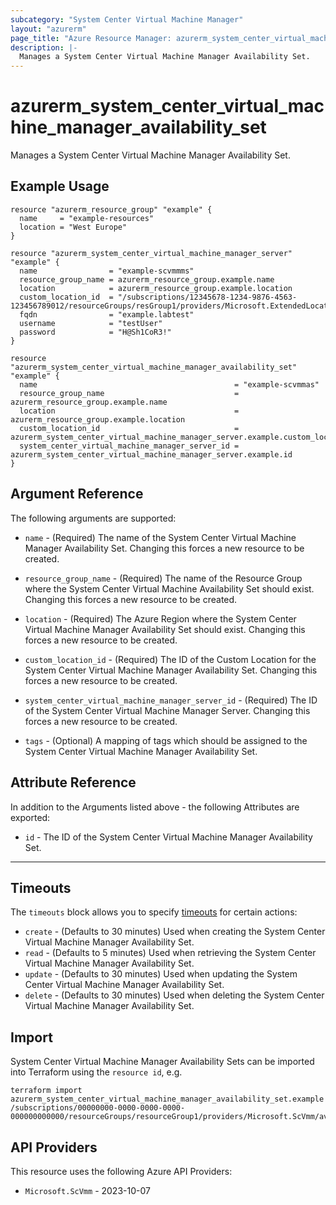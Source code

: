 ```yaml
---
subcategory: "System Center Virtual Machine Manager"
layout: "azurerm"
page_title: "Azure Resource Manager: azurerm_system_center_virtual_machine_manager_availability_set"
description: |-
  Manages a System Center Virtual Machine Manager Availability Set.
---
```


# azurerm_system_center_virtual_machine_manager_availability_set

Manages a System Center Virtual Machine Manager Availability Set.

## Example Usage

```hcl
resource "azurerm_resource_group" "example" {
  name     = "example-resources"
  location = "West Europe"
}

resource "azurerm_system_center_virtual_machine_manager_server" "example" {
  name                = "example-scvmmms"
  resource_group_name = azurerm_resource_group.example.name
  location            = azurerm_resource_group.example.location
  custom_location_id  = "/subscriptions/12345678-1234-9876-4563-123456789012/resourceGroups/resGroup1/providers/Microsoft.ExtendedLocation/customLocations/customLocation1"
  fqdn                = "example.labtest"
  username            = "testUser"
  password            = "H@Sh1CoR3!"
}

resource "azurerm_system_center_virtual_machine_manager_availability_set" "example" {
  name                                            = "example-scvmmas"
  resource_group_name                             = azurerm_resource_group.example.name
  location                                        = azurerm_resource_group.example.location
  custom_location_id                              = azurerm_system_center_virtual_machine_manager_server.example.custom_location_id
  system_center_virtual_machine_manager_server_id = azurerm_system_center_virtual_machine_manager_server.example.id
}
```

## Argument Reference

The following arguments are supported:

* `name` - (Required) The name of the System Center Virtual Machine Manager Availability Set. Changing this forces a new resource to be created.

* `resource_group_name` - (Required) The name of the Resource Group where the System Center Virtual Machine Availability Set should exist. Changing this forces a new resource to be created.

* `location` - (Required) The Azure Region where the System Center Virtual Machine Manager Availability Set should exist. Changing this forces a new resource to be created.

* `custom_location_id` - (Required) The ID of the Custom Location for the System Center Virtual Machine Manager Availability Set. Changing this forces a new resource to be created.

* `system_center_virtual_machine_manager_server_id` - (Required) The ID of the System Center Virtual Machine Manager Server. Changing this forces a new resource to be created.

* `tags` - (Optional) A mapping of tags which should be assigned to the System Center Virtual Machine Manager Availability Set.

## Attribute Reference

In addition to the Arguments listed above - the following Attributes are exported:

* `id` - The ID of the System Center Virtual Machine Manager Availability Set.

---

## Timeouts

The `timeouts` block allows you to specify [timeouts](https://developer.hashicorp.com/terraform/language/resources/configure#define-operation-timeouts) for certain actions:

* `create` - (Defaults to 30 minutes) Used when creating the System Center Virtual Machine Manager Availability Set.
* `read` - (Defaults to 5 minutes) Used when retrieving the System Center Virtual Machine Manager Availability Set.
* `update` - (Defaults to 30 minutes) Used when updating the System Center Virtual Machine Manager Availability Set.
* `delete` - (Defaults to 30 minutes) Used when deleting the System Center Virtual Machine Manager Availability Set.

## Import

System Center Virtual Machine Manager Availability Sets can be imported into Terraform using the `resource id`, e.g.

```shell
terraform import azurerm_system_center_virtual_machine_manager_availability_set.example /subscriptions/00000000-0000-0000-0000-000000000000/resourceGroups/resourceGroup1/providers/Microsoft.ScVmm/availabilitySets/availabilitySet1
```

## API Providers
<!-- This section is generated, changes will be overwritten -->
This resource uses the following Azure API Providers:

* `Microsoft.ScVmm` - 2023-10-07
